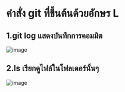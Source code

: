 # คำสั่ง git ที่ขึ้นต้นด้วยอักษร L

## 1.git log แสดงบันทึกการคอมมิต
![image](https://github.com/VisawaPRO/Git_A-Z_Mission_65030229/assets/144195555/792e3a39-1feb-4d77-93d3-b59e15e88efb)

## 2.ls เรียกดูไฟล์ในโฟลเดอร์นั้นๆ
![image](https://github.com/VisawaPRO/Git_A-Z_Mission_65030229/assets/144195555/9b88d141-9213-4062-bb82-729cb7bc14dd)
